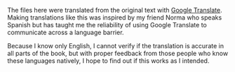 The files here were translated from the original text with [Google Translate](https://translate.google.com/). Making translations like this was inspired by my friend Norma who speaks Spanish but has taught me the reliability of using Google Translate to communicate across a language barrier.

Because I know only English, I cannot verify if the translation is accurate in all parts of the book, but with proper feedback from those people who know these languages natively, I hope to find out if this works as I intended.
